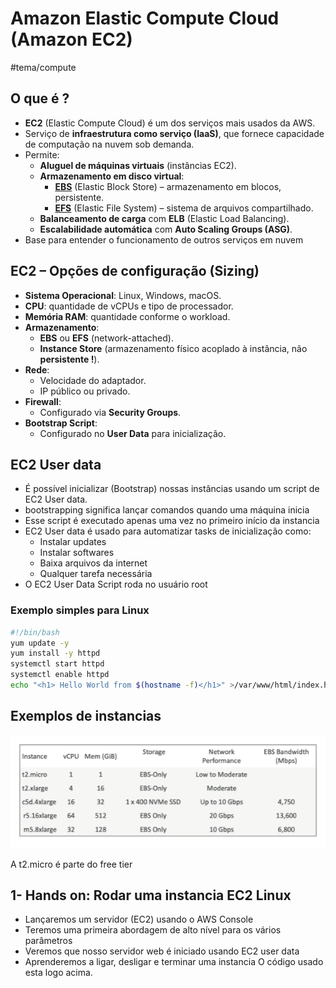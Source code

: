 # Amazon Elastic Compute Cloud (Amazon EC2)
#tema/compute

## O que é ? 
- **EC2** (Elastic Compute Cloud) é um dos serviços mais usados da AWS.
- Serviço de **infraestrutura como serviço (IaaS)**, que fornece capacidade de computação na nuvem sob demanda.
- Permite:
    - **Aluguel de máquinas virtuais** (instâncias EC2).
    - **Armazenamento em disco virtual**:
        - **[EBS](obsidian://open?vault=aws_data_engenier&file=AWS-Data-Engineer-Certificacao%2FStorage%2FAmazon%20Elastic%20Block%20Store%20(Amazon%20EBS))** (Elastic Block Store) – armazenamento em blocos, persistente.
        - **[EFS](obsidian://open?vault=aws_data_engenier&file=AWS-Data-Engineer-Certificacao%2FStorage%2FAmazon%20Elastic%20File%20System%20(Amazon%20EFS))** (Elastic File System) – sistema de arquivos compartilhado.
    - **Balanceamento de carga** com **ELB** (Elastic Load Balancing).
    - **Escalabilidade automática** com **Auto Scaling Groups (ASG)**.
- Base para entender o funcionamento de outros serviços em nuvem
## EC2 – Opções de configuração (Sizing)
- **Sistema Operacional**: Linux, Windows, macOS.
- **CPU**: quantidade de vCPUs e tipo de processador.
- **Memória RAM**: quantidade conforme o workload.
- **Armazenamento**:
    - **EBS** ou **EFS** (network-attached).
    - **Instance Store** (armazenamento físico acoplado à instância, não **persistente !**).
- **Rede**:
    - Velocidade do adaptador.
    - IP público ou privado.
- **Firewall**:
    - Configurado via **Security Groups**.
- **Bootstrap Script**:
    - Configurado no **User Data** para inicialização.
## EC2 User data 
* É possível inicializar (Bootstrap) nossas instâncias usando um script de  EC2 User data.
*  bootstrapping significa lançar comandos quando uma máquina inicia
* Esse script é executado apenas uma vez no primeiro início da instancia
* EC2 User data é usado para automatizar tasks de inicialização como:
	* Instalar updates 
	* Instalar softwares
	* Baixa arquivos da internet
	* Qualquer tarefa necessária
* O EC2 User Data Script roda no usuário root
### Exemplo simples para Linux
```bash
#!/bin/bash
yum update -y
yum install -y httpd
systemctl start httpd
systemctl enable httpd
echo "<h1> Hello World from $(hostname -f)</h1>" >/var/www/html/index.html
```
## Exemplos de instancias 
<p align="center">
  <img src="Pasted image 20250809132725.png" >
</p>
A t2.micro é parte do free tier

## 1- Hands on: Rodar uma instancia EC2 Linux 
* Lançaremos um servidor (EC2) usando o AWS Console
* Teremos uma primeira abordagem de alto nível para os vários parâmetros
* Veremos que nosso servidor web é iniciado usando EC2 user data
* Aprenderemos a ligar, desligar e terminar uma instancia
O código usado esta logo acima.